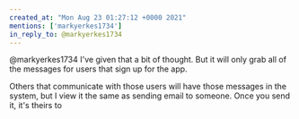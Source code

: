```yaml
---
created_at: "Mon Aug 23 01:27:12 +0000 2021"
mentions: ['markyerkes1734']
in_reply_to: @markyerkes1734
---
```


@markyerkes1734 I've given that a bit of thought. But it will only grab all of the messages for users that sign up for the app. 

Others that communicate with those users will have those messages in the system, but I view it the same as sending email to someone.  Once you send it, it's theirs to
